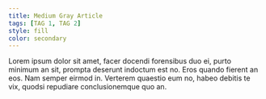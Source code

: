 ```yaml
---
title: Medium Gray Article
tags: [TAG 1, TAG 2]
style: fill
color: secondary
---
```


Lorem ipsum dolor sit amet, facer docendi forensibus duo ei, purto minimum an sit, prompta deserunt indoctum est no. Eros quando fierent an eos. Nam semper eirmod in. Verterem quaestio eum no, habeo debitis te vix, quodsi repudiare conclusionemque quo an.